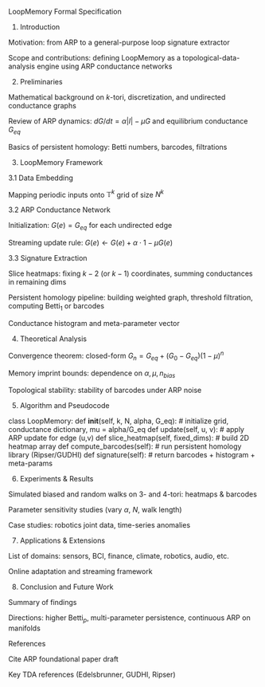 LoopMemory Formal Specification

1. Introduction

Motivation: from ARP to a general-purpose loop signature extractor

Scope and contributions: defining LoopMemory as a topological-data-analysis engine using ARP conductance networks


2. Preliminaries

Mathematical background on $k$-tori, discretization, and undirected conductance graphs

Review of ARP dynamics: $dG/dt = \alpha|I| - \mu G$ and equilibrium conductance $G_{eq}$

Basics of persistent homology: Betti numbers, barcodes, filtrations


3. LoopMemory Framework

3.1 Data Embedding

Mapping periodic inputs onto $\mathbb T^k$ grid of size $N^k$


3.2 ARP Conductance Network

Initialization: $G(e)=G_{eq}$ for each undirected edge

Streaming update rule: $G(e) \leftarrow G(e) + \alpha \cdot 1 - \mu G(e)$


3.3 Signature Extraction

Slice heatmaps: fixing $k-2$ (or $k-1$) coordinates, summing conductances in remaining dims

Persistent homology pipeline: building weighted graph, threshold filtration, computing Betti$_1$ or barcodes

Conductance histogram and meta-parameter vector


4. Theoretical Analysis

Convergence theorem: closed-form $G_n = G_{eq} + (G_0 - G_{eq})(1-\mu)^n$

Memory imprint bounds: dependence on $\alpha, \mu, n_{bias}$

Topological stability: stability of barcodes under ARP noise


5. Algorithm and Pseudocode

class LoopMemory:
    def __init__(self, k, N, alpha, G_eq):
        # initialize grid, conductance dictionary, mu = alpha/G_eq
    def update(self, u, v):
        # apply ARP update for edge (u,v)
    def slice_heatmap(self, fixed_dims):
        # build 2D heatmap array
    def compute_barcodes(self):
        # run persistent homology library (Ripser/GUDHI)
    def signature(self):
        # return barcodes + histogram + meta-params

6. Experiments & Results

Simulated biased and random walks on 3- and 4-tori: heatmaps & barcodes

Parameter sensitivity studies (vary $\alpha$, $N$, walk length)

Case studies: robotics joint data, time-series anomalies


7. Applications & Extensions

List of domains: sensors, BCI, finance, climate, robotics, audio, etc.

Online adaptation and streaming framework


8. Conclusion and Future Work

Summary of findings

Directions: higher Betti$_p$, multi-parameter persistence, continuous ARP on manifolds


References

Cite ARP foundational paper draft

Key TDA references (Edelsbrunner, GUDHI, Ripser)


